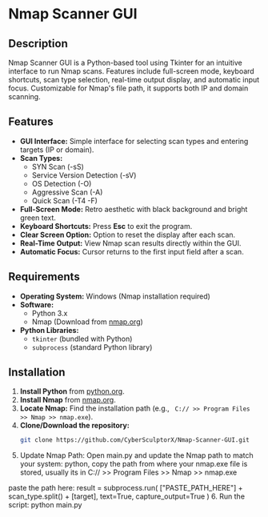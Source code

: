 # Nmap Scanner GUI

## Description
Nmap Scanner GUI is a Python-based tool using Tkinter for an intuitive interface to run Nmap scans. Features include full-screen mode, keyboard shortcuts, scan type selection, real-time output display, and automatic input focus. Customizable for Nmap's file path, it supports both IP and domain scanning.

## Features
- **GUI Interface:** Simple interface for selecting scan types and entering targets (IP or domain).
- **Scan Types:** 
  - SYN Scan (-sS)
  - Service Version Detection (-sV)
  - OS Detection (-O)
  - Aggressive Scan (-A)
  - Quick Scan (-T4 -F)
- **Full-Screen Mode:** Retro aesthetic with black background and bright green text.
- **Keyboard Shortcuts:** Press **Esc** to exit the program.
- **Clear Screen Option:** Option to reset the display after each scan.
- **Real-Time Output:** View Nmap scan results directly within the GUI.
- **Automatic Focus:** Cursor returns to the first input field after a scan.

## Requirements
- **Operating System:** Windows (Nmap installation required)
- **Software:**
  - Python 3.x
  - Nmap (Download from [nmap.org](https://nmap.org/download.html))
- **Python Libraries:**
  - `tkinter` (bundled with Python)
  - `subprocess` (standard Python library)

## Installation

1. **Install Python** from [python.org](https://www.python.org/).
2. **Install Nmap** from [nmap.org](https://nmap.org/download.html).
3. **Locate Nmap:** Find the installation path (e.g., ` C:// >> Program Files >> Nmap >> nmap.exe`).
4. **Clone/Download the repository:**
   ```bash
   git clone https://github.com/CyberSculptorX/Nmap-Scanner-GUI.git
5. Update Nmap Path: Open main.py and update the Nmap path to match your system:
    python, copy the path from where your nmap.exe file is stored, usually its in C:// >> Program Files >> Nmap >> nmap.exe

paste the path here:
result = subprocess.run(
            ["PASTE_PATH_HERE"] + scan_type.split() + [target],
            text=True,
            capture_output=True
        )
6. Run the script: python main.py
